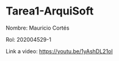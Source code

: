 # Tarea1-ArquiSoft

Nombre: Mauricio Cortés

Rol: 202004529-1

Link a video: https://youtu.be/1yAshDL21oI
